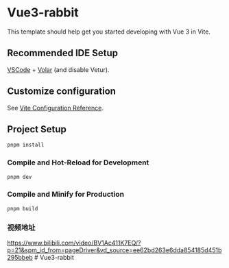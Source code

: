 # Vue3-rabbit

This template should help get you started developing with Vue 3 in Vite.

## Recommended IDE Setup

[VSCode](https://code.visualstudio.com/) + [Volar](https://marketplace.visualstudio.com/items?itemName=Vue.volar) (and disable Vetur).

## Customize configuration

See [Vite Configuration Reference](https://vitejs.dev/config/).

## Project Setup

```sh
pnpm install
```

### Compile and Hot-Reload for Development

```sh
pnpm dev
```

### Compile and Minify for Production

```sh
pnpm build
```

### 视频地址
https://www.bilibili.com/video/BV1Ac411K7EQ/?p=21&spm_id_from=pageDriver&vd_source=ee62bd263e6dda854185d451b295bbeb
#   V u e 3 - r a b b i t 
 
 
